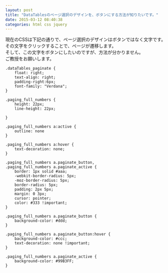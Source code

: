 ```yaml
---
layout: post
title: "DataTablesのページ選択のデザインを、ボタンにする方法が知りたいです。"
date: 2015-03-12 08:40:38
categories: html css jquery
---
```

<p>現在のCSSは下記の通りで、ページ選択のデザインはボタンではなく文字です。<br>
その文字をクリックすることで、ページが遷移します。<br>
そして、この文字をボタンにしたいのですが、方法が分かりません。<br>
ご教授をお願いします。</p>



<pre class="lang-css prettyprint-override"><code>.dataTables_paginate {
    float: right;
    text-align: right;
    padding-right:6px;
    font-family: "Verdana";
}

.paging_full_numbers {
    height: 22px;
    line-height: 22px;

}

.paging_full_numbers a:active {
    outline: none
}

.paging_full_numbers a:hover {
    text-decoration: none;
}

.paging_full_numbers a.paginate_button,
.paging_full_numbers a.paginate_active {
    border: 1px solid #aaa;
    -webkit-border-radius: 5px;
    -moz-border-radius: 5px;
    border-radius: 5px;
    padding: 2px 5px;
    margin: 0 3px;
    cursor: pointer;
    color: #333 !important;
}

.paging_full_numbers a.paginate_button {
    background-color: #ddd;
}

.paging_full_numbers a.paginate_button:hover {
    background-color: #ccc;
    text-decoration: none !important;
}

.paging_full_numbers a.paginate_active {
    background-color: #99B3FF;
}
</code></pre>
